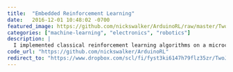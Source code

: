 ```yaml
---
title:  "Embedded Reinforcement Learning"
date:   2016-12-01 10:48:02 -0700
featured_image: https://github.com/nickswalker/ArduinoRL/raw/master/TwoJoint/photos/long_shutter_small.jpg?raw=true
categories: ["machine-learning", "electronics", "robotics"]
description: |
  I implemented classical reinforcement learning algorithms on a microcontroller for a graduate class in reinforcement learning. Shrinking RL down to 8kb of RAM is a little tricky and very neat.
code_url: "https://github.com/nickswalker/ArduinoRL"
redirect_to: "https://www.dropbox.com/scl/fi/fyst3ki6147h79flz35zr/TwoJointArduinoRL_writeup.pdf?rlkey=ndzudcjuvyfmjzjuf4qm0boy4&e=1&dl=0"
---
```

